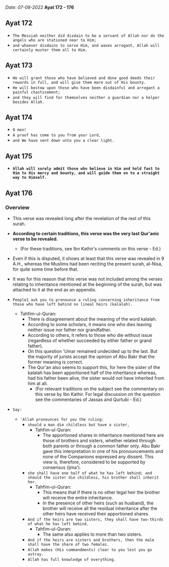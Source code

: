 *Date: 07-08-2022*
**Ayat 172 - 176**

## Ayat 172

- `The Messiah neither did disdain to be a servant of Allah nor do the angels who are stationed near to Him;`
- `and whoever disdains to serve Him, and waxes arrogant, Allah will certainly muster them all to Him.`


## Ayat 173
- `He will grant those who have believed and done good deeds their rewards in full, and will give them more out of His bounty.`
- `He will bestow upon those who have been disdainful and arrogant a painful chastisement;`
- `and they will find for themselves neither a guardian nor a helper besides Allah.`

## Ayat 174
- `O men!`
- `A proof has come to you from your Lord,`
- `and We have sent down unto you a clear light.`

## Ayat 175
- **`Allah will surely admit those who believe in Him and hold fast to Him to His mercy and bounty, and will guide them on to a straight way to Himself.`**

## Ayat 176

### Overview
- This verse was revealed long after the revelation of the rest of this surah. 
- **According to certain traditions, this verse was the very last Qur'anic verse to be revealed.**
  - (For these traditions, see Ibn Kathir's comments on this verse - Ed.)
- Even if this is disputed, it shows at least that this verse was revealed in 9 A.H., whereas the Muslims had been reciting the present surah, al-Nisa, for quite some time before that.
- It was for this reason that this verse was not included among the verses relating to inheritance mentioned at the beginning of the surah, but was attached to it at the end as an appendix.

- `People1 ask you to pronounce a ruling concerning inheritance from those who have left behind no lineal heirs (kalalah).`
  - Tahfim-ul-Quran:
    - There is disagreement about the meaning of the word kalalah. 
    - According to some scholars, it means one who dies leaving neither issue nor father nor grandfather.
    - According to others, it refers to those who die without issue (regardless of whether succeeded by either father or grand father).
    - On this question 'Umar remained undecided up to the last. But the majority of jurists accept the opinion of Abu Bakr that the former meaning is correct.
    - The Qur'an also seems to support this, for here the sister of the kalalah has been apportioned half of the inheritance whereas, had his father been alive, the sister would not have inherited from him at all.
      - (For relevant traditions on the subject see the commentary on this verse by Ibn Kathir. For legal discussion on the question see the commentaries of Jassas and Qurtubi - Ed.)
- `Say:`
  - `'Allah pronounces for you the ruling:`
    - `should a man die childless but have a sister,`
      - Tahfim-ul-Quran:
        - The apportioned shares in inheritance mentioned here are those of brothers and sisters, whether related through both parents or through a common father only. Abu Bakr gave this interpretation in one of his pronouncements and none of the Companions expressed any dissent. This view is, therefore, considered to be supported by consensus (ijma').
    - `she shall have one half of what he has left behind; and should the sister die childless, his brother shall inherit her.`
      - Tahfim-ul-Quran:
        - This means that if there is no other legal heir the brother will receive the entire inheritance.
        - In the presence of other heirs (such as husband), the brother will receive all the residual inheritance after the other heirs have received their apportioned shares.
    - `And if the heirs are two sisters, they shall have two-thirds of what he has left behind.`
      - Tahfim-ul-Quran:
        - The same also applies to more than two sisters.
    - `And if the heirs are sisters and brothers, then the male shall have the share of two females.`
    - `Allah makes (His commandments) clear to you lest you go astray.`
    - `Allah has full knowledge of everything.`